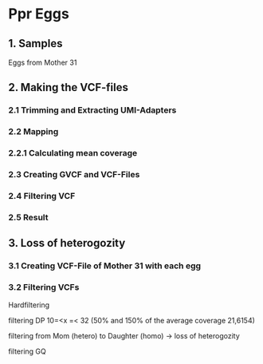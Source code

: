 # Ppr Eggs 

## 1. Samples 

  Eggs from Mother 31
  
## 2. Making the VCF-files 

  ### 2.1 Trimming and Extracting UMI-Adapters 
  
  
  ### 2.2 Mapping
  
  ### 2.2.1 Calculating mean coverage 
  
  ### 2.3 Creating GVCF and VCF-Files 
  
  ### 2.4 Filtering VCF 
  
  ### 2.5 Result 
  
## 3. Loss of heterogozity 

  ### 3.1 Creating VCF-File of Mother 31 with each egg 
  
  ### 3.2 Filtering VCFs 
  
  Hardfiltering
  
  filtering DP 10=<x =< 32 (50% and 150% of the average coverage 21,6154)
  
  filtering from Mom (hetero) to Daughter (homo) -> loss of heterogozity
  
  filtering GQ
